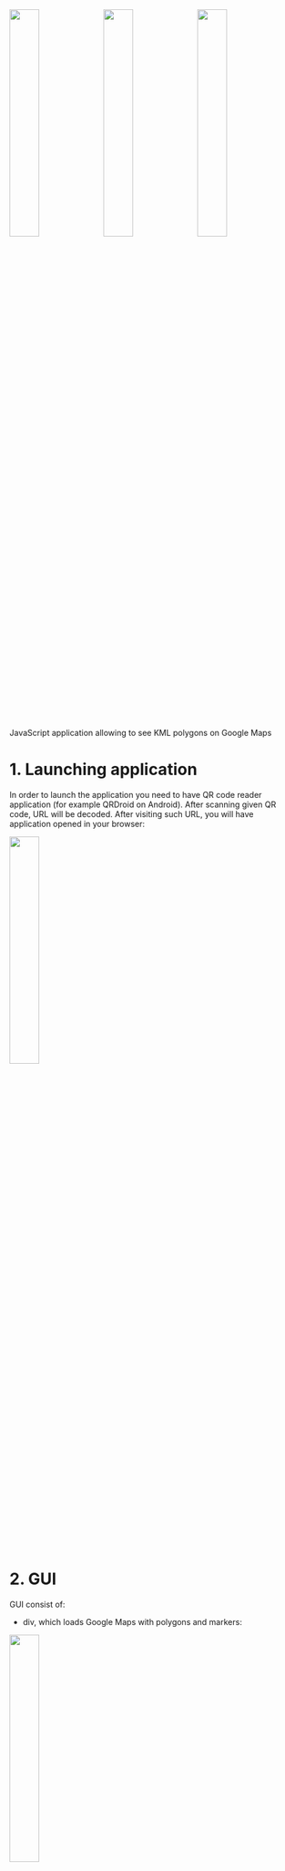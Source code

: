
<img src="./media/image01.jpg" width="32%"/>
<img src="./media/image02.png" width="32%"/> 
<img src="./media/image03.jpg" width="32%"/>

JavaScript application allowing to see KML polygons on Google Maps

# 1. Launching application

In order to launch the application you need to have QR code reader application (for example QRDroid on Android). After scanning given QR code, URL will be decoded. After visiting such URL, you will have application opened in your browser:

<img src="./media/image13.jpg" width="32%"/>

# 2. GUI

GUI consist of:
- div, which loads Google Maps with polygons and markers:

<img src="./media/image01.jpg" width="32%"/> 
  
- menu button, which opens menu:

<img src="./media/image02.png" width="32%"/> 

- plus / minus button, if your phone does not support multitouch for zooming in / out:

<img src="./media/image15.jpg" width="32%"/>

## 2.1 Menu

### 2.1.1 Map type

<img src="./media/image05.png" width="18%"/>

We can select **A** - satelite map or **B** - road map:

<img src="./media/image03.jpg" width="32%"/>
<img src="./media/image16.jpg" width="32%"/>

### 2.1.2 Map view

<img src="./media/image06.png" width="18%"/>

There are three available map views:
- **A** - territory view
- **B** - regions view
- **C** - region view

<img src="./media/image13.jpg" width="32%"/>
<img src="./media/image01.jpg" width="32%"/>
<img src="./media/image14.jpg" width="32%"/>

### 2.1.3 Information

<img src="./media/image07.png" width="18%"/>

*Information* button displays descriptions and types, distinguished by colors. The table on menu looks different for territory view:

<img src="./media/image12.png" width="32%"/>

and different for regions view:

<img src="./media/image04.png" width="32%"/>

### 2.1.4 Searching address

<img src="./media/image08.png" width="18%"/>

If we don't konw where on map there is some address we can use this function. Searched address should be written in the field visible below:

<img src="./media/image17.png" width="32%"/>

If searched address is found, menu will be closed and we will see marker together with a box as it is shown below:

<img src="./media/image18.jpg" width="32%"/>

### 2.1.5 Fetching address

<img src="./media/image09.png" width="18%"/>

This functionality may become useful if we visited some place within selected territory, but we don't remember the exact address. We enable fetching addresses pressing the grey button, shown below:

<img src="./media/image19.jpg" width="18%"/>

<img src="./media/image21.png" width="32%"/>

After pressing the button menu will be closed. Now when we touch any place on the map, we will get information about it:

<img src="./media/image23.jpg" width="32%"/>

If we want to disable fetching addresses we need to go back to the menu > fetching addresses and press the button:

<img src="./media/image20.png" width="18%"/>

<img src="./media/image22.png" width="32%"/>

### 2.1.6 Settings

<img src="./media/image10.png" width="18%"/>

<img src="./media/image24.png" width="32%"/>

There are three settings:
- show / hide address markers:

<img src="./media/image25.jpg" width="32%"/>

- show / hide regions numbers:

<img src="./media/image26.jpg" width="32%"/>

- change language: polish / english
